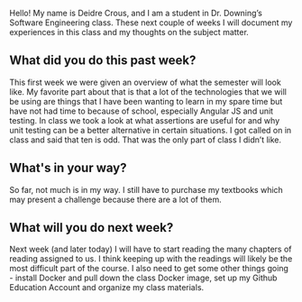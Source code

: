 

Hello! My name is Deidre Crous, and I am a student in Dr. Downing’s Software Engineering class. These next couple of weeks I will document my experiences in this class and my thoughts on the subject matter. 

## What did you do this past week?

This first week we were given an overview of what the semester will look like. My favorite part about that is that a lot of the technologies that we will be using are things that I have been wanting to learn in my spare time but have not had time to because of school, especially Angular JS and unit testing. In class we took a look at what assertions are useful for and why unit testing can be a better alternative in certain situations. I got called on in class and said that ten is odd. That was the only part of class I didn’t like.

## What's in your way?

So far, not much is in my way. I still have to purchase my textbooks which may present a challenge because there are a lot of them. 

## What will you do next week?

Next week (and later today) I will have to start reading the many chapters of reading assigned to us. I think keeping up with the readings will likely be the most difficult part of the course. I also need to get some other things going - install Docker and pull down the class Docker image, set up my Github Education Account and organize my class materials. 

